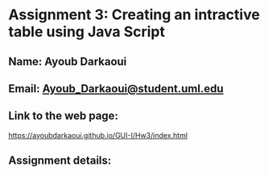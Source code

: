 # Assignment 3: Creating an intractive table using Java Script

## Name: Ayoub Darkaoui
## Email: Ayoub_Darkaoui@student.uml.edu

## Link to the web page:
https://ayoubdarkaoui.github.io/GUI-I/Hw3/index.html

## Assignment details: 